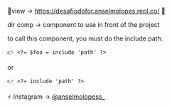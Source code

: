 👀view -> https://desafiodofor.anselmolopes.repl.co/ 🤪

dir comp -> component to use in front of the project

  to call this component, you must do the include path:

    👉 <?= $foo = include 'path' ?>
  
  or

    👉 <?= include 'path' ?>

⚡ Instagram -> [@anselmolopess_](https://www.instagram.com/anselmolopess_/)